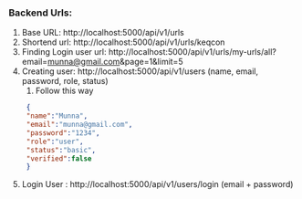### Backend Urls:
1. Base URL: http://localhost:5000/api/v1/urls 
2. Shortend url: http://localhost:5000/api/v1/urls/keqcon
3. Finding Login user url: http://localhost:5000/api/v1/urls/my-urls/all?email=munna@gmail.com&page=1&limit=5
4. Creating user: http://localhost:5000/api/v1/users (name, email, password, role, status)
   1. Follow this way
   ```json
    {
    "name":"Munna",
    "email":"munna@gmail.com",
    "password":"1234",
    "role":"user",
    "status":"basic",
    "verified":false
    }
    ```
5. Login User : http://localhost:5000/api/v1/users/login  (email + password)

<!-- Development in Progress -->
<!-- 
Minhazul Abedin Munna
Year: 2025..
 -->